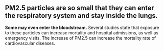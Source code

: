 ## PM2.5 particles are so small that they can enter the respiratory system and stay inside the lungs.

**Some may even enter the bloodstream.** Several studies state that exposure to these particles can increase mortality and hospital admissions, as well as emergency visits. The increase of PM2.5 can increase the mortality rate of cardiovascular diseases.
